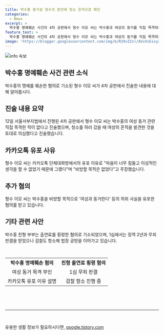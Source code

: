 ```yaml
---
title: 박수홍 동거설 형수의 증언에 청소 흔적으로 확인
categories:
  - News
excerpt: >
  박수홍 명예훼손 사건의 4차 공판에서 형수 이모 씨는 박수홍과 여성의 동거를 직접 목격하지 않았고 집을 청소하러 갔다가 여성의 흔적을 발견해 그렇게 믿었다고 진술했다. 또한, 해당 행동을 마침내킨 이유는 시부모가 수시로 여자가 있다고 말했기 때문이라고 언급하며, 비방하는 의도는 없다고 해명했다. 이에 더하여, 박수홍의 친형 부부는 출연료를 횡령한 혐의로 기소되어 법정 공방 중에 있다.
feature_text: >
  박수홍 명예훼손 사건의 4차 공판에서 형수 이모 씨는 박수홍과 여성의 동거를 직접 목격하지 않았고 집을 청소하러 갔다가 여성의 흔적을 발견해 그렇게 믿었다고 진술했다. 또한, 해당 행동을 마침내킨 이유는 시부모가 수시로 여자가 있다고 말했기 때문이라고 언급하며, 비방하는 의도는 없다고 해명했다. 이에 더하여, 박수홍의 친형 부부는 출연료를 횡령한 혐의로 기소되어 법정 공방 중에 있다.
image: 'https://blogger.googleusercontent.com/img/b/R29vZ2xl/AVvXsEixyZcFfHzMRdzZMjFBmAUKJYCLCGyLL1o632UiGVXcaFdKo_bkvkuCioo0uUKlGfBVcT3P84aROyZIXSBEx3Aw5nCQ3pTgDom1WDC4m8eifvWiAmWEEVb4x6G_l8C0QH225ldMjyaFvpxGEBGNO37VmDTDMHGhJPq73UglMfDca1-0aw/s1600/blogspot.png'
---
```


<p><img src="https://blogger.googleusercontent.com/img/b/R29vZ2xl/AVvXsEixyZcFfHzMRdzZMjFBmAUKJYCLCGyLL1o632UiGVXcaFdKo_bkvkuCioo0uUKlGfBVcT3P84aROyZIXSBEx3Aw5nCQ3pTgDom1WDC4m8eifvWiAmWEEVb4x6G_l8C0QH225ldMjyaFvpxGEBGNO37VmDTDMHGhJPq73UglMfDca1-0aw/s1600/blogspot.png" alt="info 속보" /></p>

<h2 data-ke-size="size26">박수홍 명예훼손 사건 관련 소식</h2>

<p data-ke-size="size16">박수홍의 명예를 훼손한 혐의로 기소된 형수 이모 씨가 4차 공판에서 진술한 내용에 대해 알아봅시다.</p>

<h2 data-ke-size="size24">진술 내용 요약</h2>

<p data-ke-size="size16">12일 서울서부지법에서 진행된 4차 공판에서 형수 이모 씨는 박수홍의 여성 동거 관련 직접 목격한 적이 없다고 진술했으며, 청소를 하러 갔을 때 여성의 흔적을 발견한 것을 토대로 의심했다고 진술했습니다.</p>

<h2 data-ke-size="size24">카카오톡 유포 사유</h2>

<p data-ke-size="size16">형수 이모 씨는 카카오톡 단체대화방에서의 유포 이유로 "마음이 너무 힘들고 이성적인 생각을 할 수 없었기 때문에 그랬다"며 "비방할 목적은 없었다"고 주장했습니다.</p>

<h2 data-ke-size="size24">추가 혐의</h2>

<p data-ke-size="size16">형수 이모 씨는 박수홍을 비방할 목적으로 '여성과 동거한다' 등의 허위 사실을 유포한 혐의를 받고 있습니다.</p>

<h2 data-ke-size="size24">기타 관련 사안</h2>

<p data-ke-size="size16">박수홍 친형 부부는 출연료를 횡령한 혐의로 기소되었으며, 1심에서는 징역 2년과 무죄 판결을 받았으나 검찰도 항소해 법정 공방을 이어가고 있습니다.</p>

<p data-ke-size="size16">&nbsp;</p>

<table>
    <tbody>
        <tr>
            <td style="text-align: center; height: 17px;"><b>박수홍 명예훼손 혐의</b></td>
            <td style="text-align: center; height: 17px;"><b>친형 출연료 횡령 혐의</b></td>
        </tr>
        <tr>
            <td style="text-align: center; height: 17px;">여성 동거 목격 부인</td>
            <td style="text-align: center; height: 17px;">1심 무죄 판결</td>
        </tr>
        <tr>
            <td style="text-align: center; height: 17px;">카카오톡 유포 이유 설명</td>
            <td style="text-align: center; height: 17px;">검찰 항소 진행 중</td>
        </tr>
    </tbody>
</table>

<p data-ke-size="size16">&nbsp;</p>

<p data-ke-size="size16">&nbsp;</p>

<hr>

<p data-ke-size="size16">&nbsp;</p>
유용한 생활 정보가 필요하시다면, <a href="https://qoogle.tistory.com" rel="dofollow">qoogle.tistory.com</a>


